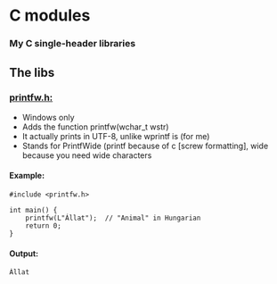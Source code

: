 # C modules
### My C single-header libraries
## The libs
### [printfw.h:]("./printfw.h")
- Windows only
- Adds the function printfw(wchar_t wstr)
- It actually prints in UTF-8, unlike wprintf is (for me)
- Stands for PrintfWide (printf because of c [screw formatting], wide because you need wide characters
#### Example:
```
#include <printfw.h>

int main() {
    printfw(L"Állat");  // "Animal" in Hungarian
    return 0;
}
```
#### Output:
```
Állat
```
